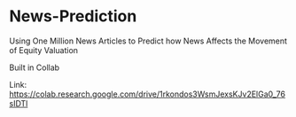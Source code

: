 # News-Prediction
Using One Million News Articles to Predict how News Affects the Movement of Equity Valuation

Built in Collab

Link: https://colab.research.google.com/drive/1rkondos3WsmJexsKJv2ElGa0_76sIDTl
